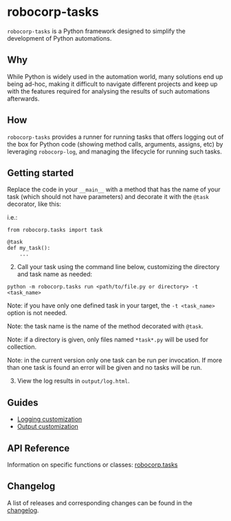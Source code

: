 # robocorp-tasks

`robocorp-tasks` is a Python framework designed to simplify the development 
of Python automations.

## Why

While Python is widely used in the automation world, many solutions end up being 
ad-hoc, making it difficult to navigate different projects and keep up with the
features required for analysing the results of such automations afterwards.

## How

`robocorp-tasks` provides a runner for running tasks that offers logging 
out of the box for Python code (showing method calls, arguments, assigns, etc)
by leveraging `robocorp-log`, and managing the lifecycle for running such tasks.

## Getting started

Replace the code in your `__main__` with a method that has the name of your task
(which should not have parameters) and decorate it with the `@task` decorator, like this:

i.e.:


```
from robocorp.tasks import task

@task
def my_task():
    ...
```

2. Call your task using the command line below, customizing the directory and task name as needed:


```
python -m robocorp.tasks run <path/to/file.py or directory> -t <task_name>
```

Note: if you have only one defined task in your target, the `-t <task_name>` option is not needed. 

Note: the task name is the name of the method decorated with `@task`.

Note: if a directory is given, only files named `*task*.py` will be used for collection.

Note: in the current version only one task can be run per invocation. If more than one task 
is found an error will be given and no tasks will be run.

3. View the log results in `output/log.html`.

## Guides

- [Logging customization](https://github.com/robocorp/robo/blob/master/tasks/docs/guides/00-logging-customization.md)
- [Output customization](https://github.com/robocorp/robo/blob/master/tasks/docs/guides/01-output-customization.md)

## API Reference

Information on specific functions or classes: [robocorp.tasks](https://github.com/robocorp/robo/blob/master/tasks/docs/api/robocorp.tasks.md)

## Changelog

A list of releases and corresponding changes can be found in the [changelog](https://github.com/robocorp/robo/blob/master/tasks/docs/CHANGELOG.md).
